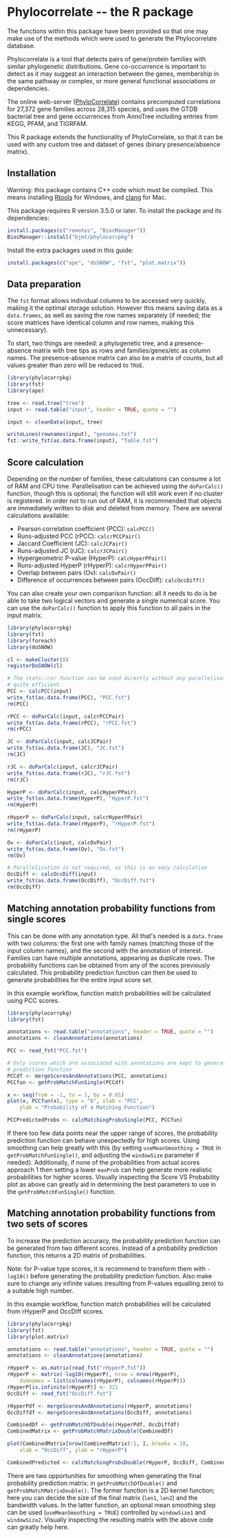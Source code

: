 # Phylocorrelate -- the R package

The functions within this package have been provided so that one may make use of the methods which were used to generate the Phylocorrelate database.

Phylocorrelate is a tool that detects pairs of gene/protein families with similar phylogenetic distributions. Gene co-occurrence is important to detect as it may suggest an interaction between the genes, membership in the same pathway or complex, or more general functional associations or dependencies.

The online web-server ([PhyloCorrelate](phylocorrelate.uwaterloo.ca)) contains precomputed correlations for 27,372 gene families across 28,315 species, and uses the GTDB bacterial tree and gene occurrences from AnnoTree including entries from KEGG, PFAM, and TIGRFAM.

This R package extends the functionality of PhyloCorrelate, so that it can be used with any custom tree and dataset of genes (binary presence/absence matrix).

## Installation

Warning: this package contains C++ code which must be compiled. This means installing [Rtools](https://cran.r-project.org/bin/windows/Rtools/) for Windows, and [clang](https://cran.r-project.org/bin/macosx/tools/) for Mac.

This package requires R version 3.5.0 or later. To install the package and its dependencies:

```r
install.packages(c("remotes", "BiocManager"))
BiocManager::install("bjmt/phylocorrpkg")
```

Install the extra packages used in this guide:

```r
install.packages(c("ape", "doSNOW", "fst", "plot.matrix"))
```

## Data preparation

The `fst` format allows individual columns to be accessed very quickly, making it the optimal storage solution. However this means saving data as a `data.frames`, as well as saving the row names separately (if needed; the score matrices have identical column and row names, making this unnecessary).

To start, two things are needed: a phylogenetic tree, and a presence-absence matrix with tree tips as rows and families/genes/etc as column names. The presence-absence matrix can also be a matrix of counts, but all values greater than zero will be reduced to `TRUE`.

```r
library(phylocorrpkg)
library(fst)
library(ape)

tree <- read.tree("tree")
input <- read.table("input", header = TRUE, quote = "")

input <- cleanData(input, tree)

writeLines(rownames(input), "genomes.txt")
fst::write_fst(as.data.frame(input), "Table.fst")
```

## Score calculation

Depending on the number of families, these calculations can consume a lot of RAM and CPU time. Parallelisation can be achieved using the `doParCalc()` function, though this is optional; the function will still work even if no cluster is registered. In order not to run out of RAM, it is recommended that objects are immediately written to disk and deleted from memory. There are several calculations available:

- Pearson correlation coefficient (PCC): `calcPCC()`
- Runs-adjusted PCC (rPCC): `calcrPCCPair()`
- Jaccard Coefficient (JC): `calcJCPair()`
- Runs-adjusted JC (rJC): `calcrJCPair()`
- Hypergeometric P-value (HyperP): `calcHyperPPair()`
- Runs-adjusted HyperP (rHyperP): `calcrHyperPPair()`
- Overlap between pairs (Ov): `calcOvPair()`
- Difference of occurrences between pairs (OccDiff): `calcOccDiff()`

You can also create your own comparison function: all it needs to do is be able to take two logical vectors and generate a single numerical score. You can use the `doParCalc()` function to apply this function to all pairs in the input matrix.

```r
library(phylocorrpkg)
library(fst)
library(foreach)
library(doSNOW)

cl <- makeCluster(8)
registerDoSNOW(cl)

# The stats::cor function can be used directly without any parallelisation, as it is
# quite efficient
PCC <- calcPCC(input)
write_fst(as.data.frame(PCC), "PCC.fst")
rm(PCC)

rPCC <- doParCalc(input, calcrPCCPair)
write_fst(as.data.frame(rPCC), "rPCC.fst")
rm(rPCC)

JC <- doParCalc(input, calcJCPair)
write_fst(as.data.frame(JC), "JC.fst")
rm(JC)

rJC <- doParCalc(input, calcrJCPair)
write_fst(as.data.frame(rJC), "rJC.fst")
rm(rJC)

HyperP <- doParCalc(input, calcHyperPPair)
write_fst(as.data.frame(HyperP), "HyperP.fst")
rm(HyperP)

rHyperP <- doParCalc(input, calcrHyperPPair)
write_fst(as.data.frame(rHyperP), "rHyperP.fst")
rm(rHyperP)

Ov <- doParCalc(input, calcOvPair)
write_fst(as.data.frame(Ov), "Ov.fst")
rm(Ov)

# Parallelisation is not required, as this is an easy calculation
OccDiff <- calcOccDiff(input)
write_fst(as.data.frame(OccDiff), "OccDiff.fst")
rm(OccDiff)
```

## Matching annotation probability functions from single scores

This can be done with any annotation type. All that's needed is a `data.frame` with two columns: the first one with family names (matching those of the input column names), and the second with the annotation of interest. Families can have multiple annotations, appearing as duplicate rows. The probability functions can be obtained from any of the scores previously calculated. This probability prediction function can then be used to generate probabilities for the entire input score set.

In this example workflow, function match probabilities will be calculated using PCC scores.

```r
library(phylocorrpkg)
library(fst)

annotations <- read.table("annotations", header = TRUE, quote = "")
annotations <- cleanAnnotations(annotations)

PCC <- read_fst("PCC.fst")

# Only scores which are associated with annotations are kept to generate the
# prediction function
PCCdf <- mergeScoresAndAnnotations(PCC, annotations)
PCCfun <- getProbMatchFunSingle(PCCdf)

x <- seq(from = -1, to = 1, by = 0.01)
plot(x, PCCfun(x), type = "b", xlab = "PCC",
    ylab = "Probability of a Matching Function")

PCCPredictedProbs <- calcMatchingProbsSingle(PCC, PCCfun)
```

If there too few data points near the upper range of scores, the probability prediction function can behave unexpectedly for high scores. Using smoothing can help greatly with this (by setting `useMeanSmoothing = TRUE` in `getProbMatchFunSingle()`, and adjusting the `windowSize` parameter if needed). Additionally, if none of the probabilities from actual scores approach 1 then setting a lower `maxProb` can help generate more realistic probabilities for higher scores. Visually inspecting the Score VS Probability plot as above can greatly aid in determining the best parameters to use in the `getProbMatchFunSingle()` function.

## Matching annotation probability functions from two sets of scores

To increase the prediction accuracy, the probability prediction function can be generated from two different scores. Instead of a probability prediction function, this returns a 2D matrix of probabilities.

Note: for P-value type scores, it is recommend to transform them with `-log10()` before generating the probability prediction function. Also make sure to change any infinite values (resulting from P-values equalling zero) to a suitable high number.

In this example workflow, function match probabilities will be calculated from rHyperP and OccDiff scores.

```r
library(phylocorrpkg)
library(fst)
library(plot.matrix)

annotations <- read.table("annotations", header = TRUE, quote = "")
annotations <- cleanAnnotations(annotations)

rHyperP <- as.matrix(read_fst("rHyperP.fst"))
rHyperP <- matrix(-log10(rHyperP), nrow = nrow(rHyperP),
    dimnames = list(colnames(rHyperP), colnames(rHyperP)))
rHyperP[is.infinite(rHyperP)] <- 321
OccDiff <- read_fst("OccDiff.fst")

rHyperPdf <- mergeScoresAndAnnotations(rHyperP, annotations)
OccDiffdf <- mergeScoresAndAnnotations(OccDiff, annotations)

CombinedDf <- getProbMatchDfDouble(rHyperPdf, OccDiffdf)
CombinedMatrix <- getProbMatchMatrixDouble(CombinedDf)

plot(CombinedMatrix[nrow(CombinedMatrix):1, ], breaks = 10,
    xlab = "OccDiff", ylab = "rHyperP")

CombinedPredicted <- calcMatchingProbsDouble(rHyperP, OccDiff, CombinedMatrix)
```

There are two opportunities for smoothing when generating the final probability prediction matrix: in `getProbMatchDfDouble()` and `getProbMatchMatrixDouble()`. The former function is a 2D kernel function; here you can decide the size of the final matrix (`len1`, `len2`) and the bandwidth values. In the latter function, an optional mean smoothing step can be used (`useMeanSmoothing = TRUE`) controlled by `windowSize1` and `windowSize2`. Visually inspecting the resulting matrix with the above code can greatly help here.
